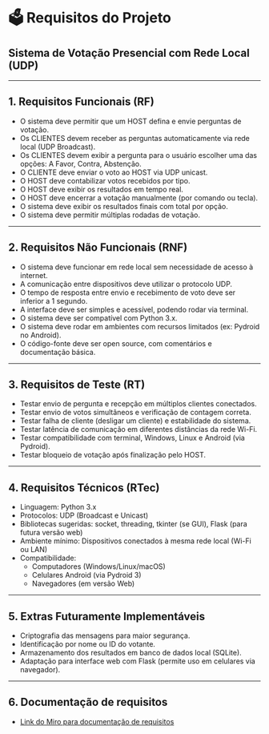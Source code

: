 # 🗳️ Requisitos do Projeto

## Sistema de Votação Presencial com Rede Local (UDP)

---

## 1. Requisitos Funcionais (RF)

-  O sistema deve permitir que um HOST defina e envie perguntas de votação.
-  Os CLIENTES devem receber as perguntas automaticamente via rede local (UDP Broadcast).
-  Os CLIENTES devem exibir a pergunta para o usuário escolher uma das opções: A Favor, Contra, Abstenção.
-  O CLIENTE deve enviar o voto ao HOST via UDP unicast.
-  O HOST deve contabilizar votos recebidos por tipo.
-  O HOST deve exibir os resultados em tempo real.
-  O HOST deve encerrar a votação manualmente (por comando ou tecla).
-  O sistema deve exibir os resultados finais com total por opção.
-  O sistema deve permitir múltiplas rodadas de votação.

---

## 2. Requisitos Não Funcionais (RNF)

-  O sistema deve funcionar em rede local sem necessidade de acesso à internet.
-  A comunicação entre dispositivos deve utilizar o protocolo UDP.
-  O tempo de resposta entre envio e recebimento de voto deve ser inferior a 1 segundo.
-  A interface deve ser simples e acessível, podendo rodar via terminal.
-  O sistema deve ser compatível com Python 3.x.
-  O sistema deve rodar em ambientes com recursos limitados (ex: Pydroid no Android).
-  O código-fonte deve ser open source, com comentários e documentação básica.

---

## 3. Requisitos de Teste (RT)

-  Testar envio de pergunta e recepção em múltiplos clientes conectados.
-  Testar envio de votos simultâneos e verificação de contagem correta.
-  Testar falha de cliente (desligar um cliente) e estabilidade do sistema.
-  Testar latência de comunicação em diferentes distâncias da rede Wi-Fi.
-  Testar compatibilidade com terminal, Windows, Linux e Android (via Pydroid).
-  Testar bloqueio de votação após finalização pelo HOST.

---

## 4. Requisitos Técnicos (RTec)

- Linguagem: Python 3.x
- Protocolos: UDP (Broadcast e Unicast)
- Bibliotecas sugeridas: socket, threading, tkinter (se GUI), Flask (para futura versão web)
- Ambiente mínimo: Dispositivos conectados à mesma rede local (Wi-Fi ou LAN)
- Compatibilidade:
  - Computadores (Windows/Linux/macOS)
  - Celulares Android (via Pydroid 3)
  - Navegadores (em versão Web)

---

## 5. Extras Futuramente Implementáveis

- Criptografia das mensagens para maior segurança.
- Identificação por nome ou ID do votante.
- Armazenamento dos resultados em banco de dados local (SQLite).
- Adaptação para interface web com Flask (permite uso em celulares via navegador).

---

## 6. Documentação de requisitos
- [Link do Miro para documentação de requisitos](https://miro.com/app/board/uXjVIJOVs_Y=/?utm_source=notification&utm_medium=email&utm_campaign=daily-updates&utm_content=view-activity&lid=8hnc0q4xt65k)
